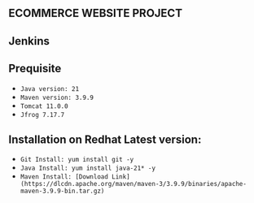 ## ECOMMERCE WEBSITE PROJECT
## Jenkins
## Prequisite

 * `Java version: 21`
 * `Maven version: 3.9.9`
 * `Tomcat 11.0.0`
 * `Jfrog 7.17.7`

## Installation on Redhat Latest version:
  
* `Git Install: yum install git -y`
* `Java Install: yum install java-21* -y `
* `Maven Install: [Download Link](https://dlcdn.apache.org/maven/maven-3/3.9.9/binaries/apache-maven-3.9.9-bin.tar.gz)`
